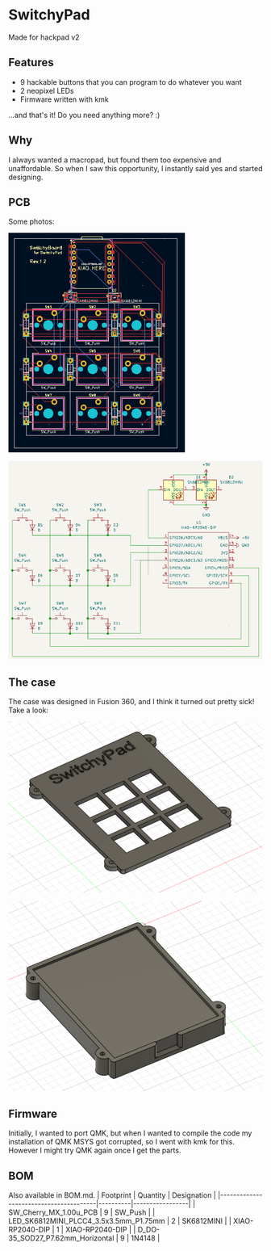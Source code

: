 # SwitchyPad
Made for hackpad v2

## Features
- 9 hackable buttons that you can program to do whatever you want
- 2 neopixel LEDs
- Firmware written with kmk

...and that's it! Do you need anything more? :)

## Why
I always wanted a macropad, but found them too expensive and unaffordable. So when I saw this opportunity, I instantly said yes and started designing.

## PCB
Some photos:

![PCB](./images/pcb.png)

![Schematic](./images/schematic.png)

## The case
The case was designed in Fusion 360, and I think it turned out pretty sick! Take a look:

![Case cover](./images/cover-pscr.png)

![Case body](./images/housing-pscr.png)

## Firmware
Initially, I wanted to port QMK, but when I wanted to compile the code my installation of QMK MSYS got corrupted, so I went with kmk for this. However I might try QMK again once I get the parts.

## BOM
Also available in BOM.md.
| Footprint                              | Quantity | Designation     |
|----------------------------------------|----------|-----------------|
| SW_Cherry_MX_1.00u_PCB                 | 9        | SW_Push         |
| LED_SK6812MINI_PLCC4_3.5x3.5mm_P1.75mm | 2        | SK6812MINI      |
| XIAO-RP2040-DIP                        | 1        | XIAO-RP2040-DIP |
| D_DO-35_SOD27_P7.62mm_Horizontal       | 9        | 1N4148          |

